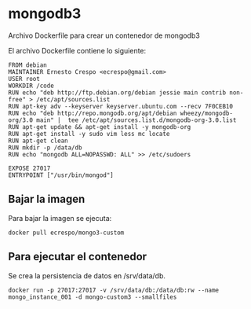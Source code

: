 # mongodb3
Archivo Dockerfile para crear un contenedor de mongodb3

El archivo Dockerfile contiene lo siguiente:
```
FROM debian
MAINTAINER Ernesto Crespo <ecrespo@gmail.com> 
USER root
WORKDIR /code
RUN echo "deb http://ftp.debian.org/debian jessie main contrib non-free" > /etc/apt/sources.list
RUN apt-key adv --keyserver keyserver.ubuntu.com --recv 7F0CEB10
RUN echo "deb http://repo.mongodb.org/apt/debian wheezy/mongodb-org/3.0 main" |  tee /etc/apt/sources.list.d/mongodb-org-3.0.list
RUN apt-get update && apt-get install -y mongodb-org
RUN apt-get install -y sudo vim less mc locate
RUN apt-get clean
RUN mkdir -p /data/db
RUN echo "mongodb ALL=NOPASSWD: ALL" >> /etc/sudoers

EXPOSE 27017
ENTRYPOINT ["/usr/bin/mongod"]
```

## Bajar la imagen

Para bajar la imagen se ejecuta: 
```
docker pull ecrespo/mongo3-custom
```

## Para ejecutar el contenedor

Se crea la persistencia de datos en /srv/data/db. 

```
docker run -p 27017:27017 -v /srv/data/db:/data/db:rw --name mongo_instance_001 -d mongo-custom3 --smallfiles
```


